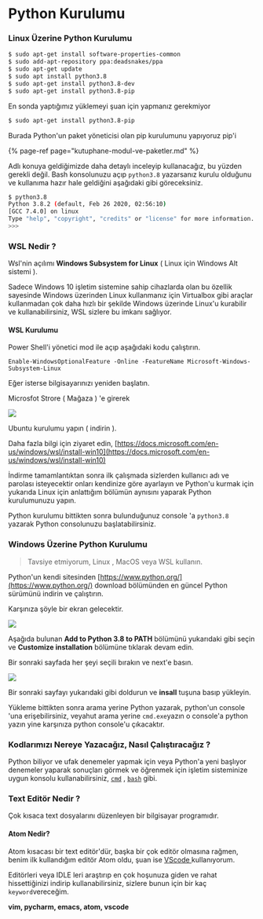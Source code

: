 # Python Kurulumu

### Linux Üzerine Python Kurulumu

```bash
$ sudo apt-get install software-properties-common
$ sudo add-apt-repository ppa:deadsnakes/ppa
$ sudo apt-get update
$ sudo apt install python3.8
$ sudo apt-get install python3.8-dev
$ sudo apt-get install python3.8-pip
```

En sonda yaptığımız yüklemeyi şuan için yapmanız gerekmiyor

```bash
$ sudo apt-get install python3.8-pip
```

Burada Python'un paket yöneticisi olan pip kurulumunu yapıyoruz pip'i

{% page-ref page="kutuphane-modul-ve-paketler.md" %}

Adlı konuya geldiğimizde daha detaylı inceleyip kullanacağız, bu yüzden gerekli değil.
Bash konsolunuzu açıp `python3.8` yazarsanız kurulu olduğunu ve kullanıma hazır hale
geldiğini aşağıdaki gibi göreceksiniz.

```bash
$ python3.8
Python 3.8.2 (default, Feb 26 2020, 02:56:10)
[GCC 7.4.0] on linux
Type "help", "copyright", "credits" or "license" for more information.
>>>
```

### WSL Nedir ?

Wsl'nin açılımı **Windows Subsystem for Linux** \( Linux için Windows Alt sistemi \).

Sadece Windows 10 işletim sistemine sahip cihazlarda olan bu özellik sayesinde Windows
üzerinden Linux kullanmanız için Virtualbox gibi araçlar kullanmadan çok daha hızlı bir
şekilde Windows üzerinde Linux'u kurabilir ve kullanabilirsiniz, WSL sizlere bu imkanı
sağlıyor.

#### WSL Kurulumu

Power Shell'i yönetici mod ile açıp aşağıdaki kodu çalıştırın.

```shell
Enable-WindowsOptionalFeature -Online -FeatureName Microsoft-Windows-Subsystem-Linux
```

Eğer isterse bilgisayarınızı yeniden başlatın.

Microsfot Strore \( Mağaza \) 'e girerek

![](../assets/store.png)

Ubuntu kurulumu yapın \( indirin \).

Daha fazla bilgi için ziyaret edin,
[https://docs.microsoft.com/en-us/windows/wsl/install-win10](https://docs.microsoft.com/en-us/windows/wsl/install-win10)

İndirme tamamlantıktan sonra ilk çalışmada sizlerden kullanıcı adı ve parolası
isteyecektir onları kendinize göre ayarlayın ve Python'u kurmak için yukarıda Linux için
anlattığım bölümün aynısını yaparak Python kurulumunuzu yapın.

Python kurulumu bittikten sonra bulunduğunuz console 'a `python3.8` yazarak Python
consolunuzu başlatabilirsiniz.

### Windows Üzerine Python Kurulumu

> Tavsiye etmiyorum, Linux , MacOS veya WSL kullanın.

Python'un kendi sitesinden [https://www.python.org/](https://www.python.org/) download
bölümünden en güncel Python sürümünü indirin ve çalıştırın.

Karşınıza şöyle bir ekran gelecektir.

![](../assets/capture%20%282%29.PNG)

Aşağıda bulunan **Add to Python 3.8 to PATH** bölümünü yukarıdaki gibi seçin ve
**Customize installation** bölümüne tıklarak devam edin.

Bir sonraki sayfada her şeyi seçili bırakın ve next'e basın.

![](../assets/capture%20%283%29.PNG)

Bir sonraki sayfayı yukarıdaki gibi doldurun ve **insall** tuşuna basıp yükleyin.

Yükleme bittikten sonra arama yerine Python yazarak, python'un console 'una
erişebilirsiniz, veyahut arama yerine `cmd.exe`yazın o console'a python yazın yine
karşınıza python console'u çıkacaktır.

### Kodlarımızı Nereye Yazacağız, Nasıl Çalıştıracağız ?

Python biliyor ve ufak denemeler yapmak için veya Python'a yeni başlıyor denemeler
yaparak sonuçları görmek ve öğrenmek için işletim sisteminize uygun konsolu
kullanabilirsiniz, [`cmd`](https://en.wikipedia.org/wiki/Cmd.exe) ,
[`bash`](https://en.wikipedia.org/wiki/Bash_%28Unix_shell%29) gibi.

### Text Editör Nedir ?

Çok kısaca text dosyalarını düzenleyen bir bilgisayar programıdır.

#### Atom Nedir?

Atom kısacası bir text editör'dür, başka bir çok editör olmasına rağmen, benim ilk
kullandığım editör Atom oldu, şuan ise
[VScode ](https://code.visualstudio.com/)kullanıyorum.

Editörleri veya IDLE leri araştırıp en çok hoşunuza giden ve rahat hissettiğinizi
indirip kullanabilirsiniz, sizlere bunun için bir kaç `keyword`vereceğim.

**vim, pycharm, emacs, atom, vscode**
